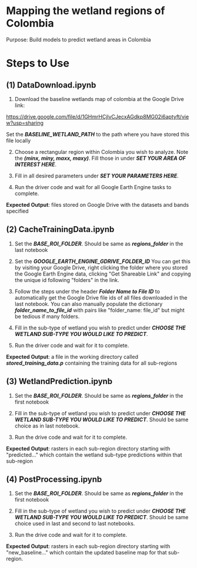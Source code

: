 # Mapping the wetland regions of Colombia

Purpose: Build models to predict wetland areas in Colombia

# Steps to Use

## (1) DataDownload.ipynb

1. Download the baseline wetlands map of colombia at the Google Drive link:

https://drive.google.com/file/d/1GHmrHCjlvCJecxAGdkp8MG02i6aptyft/view?usp=sharing

Set the ***BASELINE_WETLAND_PATH*** to the path where you have stored this file locally

2. Choose a rectangular region within Colombia you wish to analyze. Note the ***(minx, miny, maxx, maxy)***. Fill those in under ***SET YOUR AREA OF INTEREST HERE***.

3. Fill in all desired parameters under ***SET YOUR PARAMETERS HERE***.

4. Run the driver code and wait for all Google Earth Engine tasks to complete.

**Expected Output**: files stored on Google Drive with the datasets and bands specified

## (2) CacheTrainingData.ipynb

1. Set the ***BASE_ROI_FOLDER***. Should be same as ***regions_folder*** in the last notebook

2. Set the ***GOOGLE_EARTH_ENGINE_GDRIVE_FOLDER_ID*** You can get this by visiting your Google Drive, right clicking the folder where you stored the Google Earth Engine data, clicking "Get Shareable Link" and copying the unique id following "folders" in the link.

3. Follow the steps under the header ***Folder Name to File ID*** to automatically get the Google Drive file ids of all files downloaded in the last notebook. You can also manually populate the dictionary ***folder_name_to_file_id*** with pairs like "folder_name: file_id" but might be tedious if many folders.

4. Fill in the sub-type of wetland you wish to predict under ***CHOOSE THE WETLAND SUB-TYPE YOU WOULD LIKE TO PREDICT***.

5. Run the driver code and wait for it to complete.

**Expected Output**: a file in the working directory called ***stored_training_data.p*** containing the training data for all sub-regions

## (3) WetlandPrediction.ipynb

1. Set the ***BASE_ROI_FOLDER***. Should be same as ***regions_folder*** in the first notebook

2. Fill in the sub-type of wetland you wish to predict under ***CHOOSE THE WETLAND SUB-TYPE YOU WOULD LIKE TO PREDICT***. Should be same choice as in last notebook.

3. Run the drive code and wait for it to complete.

**Expected Output**: rasters in each sub-region directory starting with "predicted..." which contain the wetland sub-type predictions within that sub-region

## (4) PostProcessing.ipynb

1. Set the ***BASE_ROI_FOLDER***. Should be same as ***regions_folder*** in the first notebook

2. Fill in the sub-type of wetland you wish to predict under ***CHOOSE THE WETLAND SUB-TYPE YOU WOULD LIKE TO PREDICT***. Should be same choice used in last and second to last notebooks. 

3. Run the drive code and wait for it to complete.

**Expected Output**: rasters in each sub-region directory starting with "new_baseline..." which contain the updated baseline map for that sub-region.


